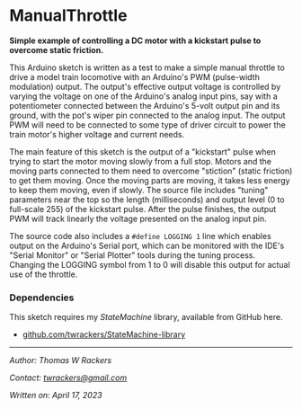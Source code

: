 # ManualThrottle

**Simple example of controlling a DC motor with a kickstart pulse to overcome static friction.**

This Arduino sketch is written as a test to make a simple manual throttle to drive a model train locomotive with an Arduino's PWM (pulse-width modulation) output.  The output's effective output voltage is controlled by varying the voltage on one of the Arduino's analog input pins, say with a potentiometer connected between the Arduino's 5-volt output pin and its ground, with the pot's wiper pin connected to the analog input.  The output PWM will need to be connected to some type of driver circuit to power the train motor's higher voltage and current needs.

The main feature of this sketch is the output of a "kickstart" pulse when trying to start the motor moving slowly from a full stop.  Motors and the moving parts connected to them need to overcome "stiction" (static friction) to get them moving.  Once the moving parts are moving, it takes less energy to keep them moving, even if slowly.  The source file includes "tuning" parameters near the top so the length (milliseconds) and output level (0 to full-scale 255) of the kickstart pulse.  After the pulse finishes, the output PWM will track linearly the voltage presented on the analog input pin.

The source code also includes a `#define LOGGING 1` line which enables output on the Arduino's Serial port, which can be monitored with the IDE's "Serial Monitor" or "Serial Plotter" tools during the tuning process.  Changing the LOGGING symbol from 1 to 0 will disable this output for actual use of the throttle.

### Dependencies

This sketch requires my *StateMachine* library, available from GitHub here.

- [github.com/twrackers/StateMachine-library](https://github.com/twrackers/StateMachine-library)

----------

*Author: Thomas W Rackers*

*Contact: twrackers@gmail.com*

*Written on: April 17, 2023*